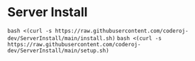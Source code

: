 # Server Install

`bash <(curl -s https://raw.githubusercontent.com/coderoj-dev/ServerInstall/main/install.sh)`
`bash <(curl -s https://raw.githubusercontent.com/coderoj-dev/ServerInstall/main/setup.sh)`
